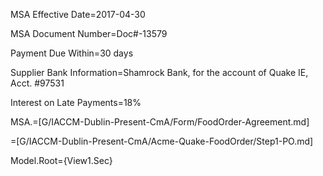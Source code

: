MSA Effective Date=2017-04-30

MSA Document Number=Doc#-13579

Payment Due Within=30 days

Supplier Bank Information=Shamrock Bank, for the account of Quake IE, Acct. #97531

Interest on Late Payments=18%

MSA.=[G/IACCM-Dublin-Present-CmA/Form/FoodOrder-Agreement.md]

=[G/IACCM-Dublin-Present-CmA/Acme-Quake-FoodOrder/Step1-PO.md]

Model.Root={View1.Sec}